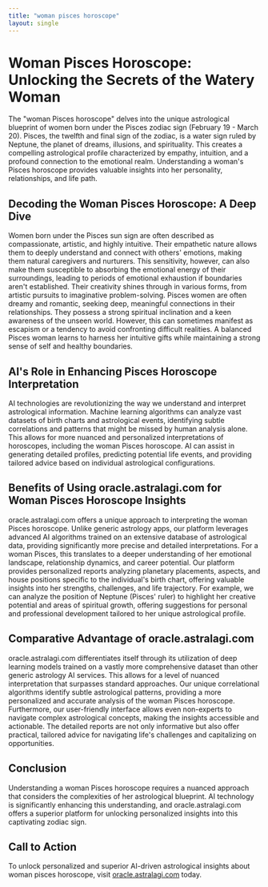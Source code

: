 ```yaml
---
title: "woman pisces horoscope"
layout: single
---
```


# Woman Pisces Horoscope: Unlocking the Secrets of the Watery Woman

The "woman Pisces horoscope" delves into the unique astrological blueprint of women born under the Pisces zodiac sign (February 19 - March 20).  Pisces, the twelfth and final sign of the zodiac, is a water sign ruled by Neptune, the planet of dreams, illusions, and spirituality. This creates a compelling astrological profile characterized by empathy, intuition, and a profound connection to the emotional realm. Understanding a woman's Pisces horoscope provides valuable insights into her personality, relationships, and life path.

## Decoding the Woman Pisces Horoscope: A Deep Dive

Women born under the Pisces sun sign are often described as compassionate, artistic, and highly intuitive. Their empathetic nature allows them to deeply understand and connect with others' emotions, making them natural caregivers and nurturers.  This sensitivity, however, can also make them susceptible to absorbing the emotional energy of their surroundings, leading to periods of emotional exhaustion if boundaries aren't established.  Their creativity shines through in various forms, from artistic pursuits to imaginative problem-solving.  Pisces women are often dreamy and romantic, seeking deep, meaningful connections in their relationships. They possess a strong spiritual inclination and a keen awareness of the unseen world.  However, this can sometimes manifest as escapism or a tendency to avoid confronting difficult realities.  A balanced Pisces woman learns to harness her intuitive gifts while maintaining a strong sense of self and healthy boundaries.

## AI's Role in Enhancing Pisces Horoscope Interpretation

AI technologies are revolutionizing the way we understand and interpret astrological information. Machine learning algorithms can analyze vast datasets of birth charts and astrological events, identifying subtle correlations and patterns that might be missed by human analysis alone.  This allows for more nuanced and personalized interpretations of horoscopes, including the woman Pisces horoscope. AI can assist in generating detailed profiles, predicting potential life events, and providing tailored advice based on individual astrological configurations.

## Benefits of Using oracle.astralagi.com for Woman Pisces Horoscope Insights

oracle.astralagi.com offers a unique approach to interpreting the woman Pisces horoscope. Unlike generic astrology apps, our platform leverages advanced AI algorithms trained on an extensive database of astrological data, providing significantly more precise and detailed interpretations.  For a woman Pisces, this translates to a deeper understanding of her emotional landscape, relationship dynamics, and career potential.  Our platform provides personalized reports analyzing planetary placements, aspects, and house positions specific to the individual's birth chart, offering valuable insights into her strengths, challenges, and life trajectory.  For example, we can analyze the position of Neptune (Pisces' ruler) to highlight her creative potential and areas of spiritual growth, offering suggestions for personal and professional development tailored to her unique astrological profile.


## Comparative Advantage of oracle.astralagi.com

oracle.astralagi.com differentiates itself through its utilization of deep learning models trained on a vastly more comprehensive dataset than other generic astrology AI services.  This allows for a level of nuanced interpretation that surpasses standard approaches. Our unique correlational algorithms identify subtle astrological patterns, providing a more personalized and accurate analysis of the woman Pisces horoscope.  Furthermore, our user-friendly interface allows even non-experts to navigate complex astrological concepts, making the insights accessible and actionable.  The detailed reports are not only informative but also offer practical, tailored advice for navigating life's challenges and capitalizing on opportunities.


## Conclusion

Understanding a woman Pisces horoscope requires a nuanced approach that considers the complexities of her astrological blueprint.  AI technology is significantly enhancing this understanding, and oracle.astralagi.com offers a superior platform for unlocking personalized insights into this captivating zodiac sign.

## Call to Action

To unlock personalized and superior AI-driven astrological insights about woman pisces horoscope, visit [oracle.astralagi.com](https://oracle.astralagi.com) today.
